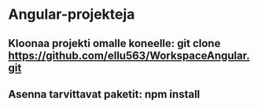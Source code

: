 # Angular-projekteja

## Kloonaa projekti omalle koneelle: git clone https://github.com/ellu563/WorkspaceAngular.git
## Asenna tarvittavat paketit: npm install
